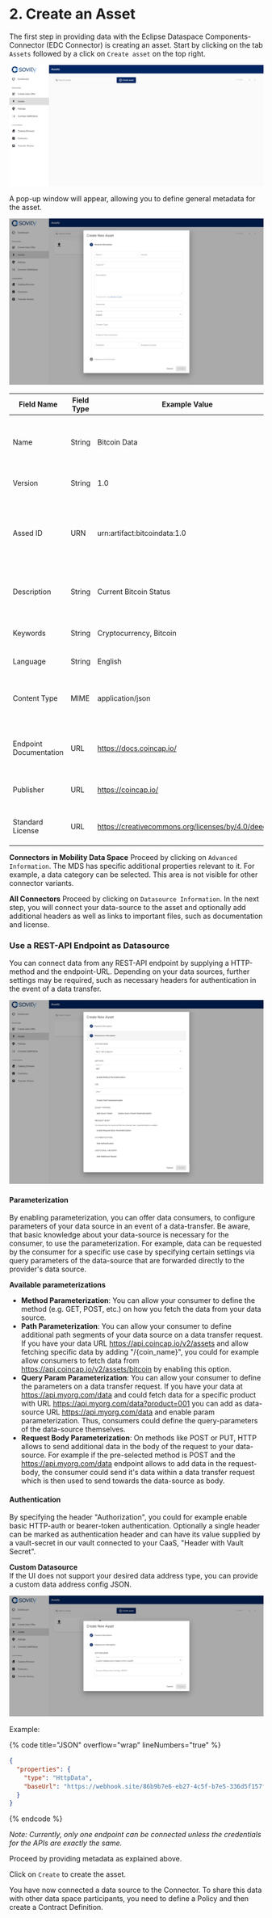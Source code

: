 # 2. Create an Asset

The first step in providing data with the Eclipse Dataspace Components-Connector (EDC Connector) is creating an asset. Start by clicking on the tab ```Assets``` followed by a click on ```Create asset``` on the top right.

![Create Asset](/docs/images/edc-ui-create-asset.png)

A pop-up window will appear, allowing you to define general metadata for the asset.

![Create Asset Dialog](/docs/images/edc-ui-create-asset-dialog.png)

| Field Name          | Field Type | Example Value                                    | Description |
|---------------------|------------|--------------------------------------------------|-------------|
| Name                | String     | Bitcoin Data                                     | This name will also be the name of the data offering displayed in the catalog. |
| Version             | String     | 1.0                                              | Information on the version of the data |
| Assed ID            | URN        | urn:artifact:bitcoindata:1.0                     | ID will automatically be generated and will follow a URL-format and be prefixed by urn:artifact: |
| Description         | String     | Current Bitcoin Status                           | Provide a more detailed description of the asset content. |
| Keywords            | String     | Cryptocurrency, Bitcoin                          | Keywords make the data offer easier to find. |
| Language            | String     | English                                          | Language of the content |
| Content Type        | MIME       | application/json                                 | Describes the content type of the data as a MIME type, see [MIME Types](https://developer.mozilla.org/en-US/docs/Web/HTTP/Basics_of_HTTP/MIME_types/Common_types) |
| Endpoint Documentation | URL    | https://docs.coincap.io/                         | Link to the technical documentation about the data to be received. |
| Publisher           | URL        | https://coincap.io/                              | URL of the original publisher of the data. |
| Standard License    | URL        | https://creativecommons.org/licenses/by/4.0/deed.en | Link to the license under which the data are offered |

**Connectors in Mobility Data Space**
Proceed by clicking on ```Advanced Information```.
The MDS has specific additional properties relevant to it. For example, a data category can be selected.
This area is not visible for other connector variants.

**All Connectors**
Proceed by clicking on ```Datasource Information```. In the next step, you will connect your data-source to the asset and optionally add additional headers as well as links to important files, such as documentation and license.

### Use a REST-API Endpoint as Datasource
You can connect data from any REST-API endpoint by supplying a HTTP-method and the endpoint-URL. Depending on your data sources, further settings may be required, such as necessary headers for authentication in the event of a data transfer.

![Asset Datasource Information](/docs/images/edc-ui-create-asset-datasource.png)

#### Parameterization
By enabling parameterization, you can offer data consumers, to configure parameters of your data source in an event of a data-transfer. Be aware, that basic knowledge about your data-source is necessary for the consumer, to use the parameterization. For example, data can be requested by the consumer for a specific use case by specifying certain settings via query parameters of the data-source that are forwarded directly to the provider's data source.

**Available parameterizations**
- **Method Parameterization**: You can allow your consumer to define the method (e.g. GET, POST, etc.) on how you fetch the data from your data source.
- **Path Parameterization**: You can allow your consumer to define additional path segments of your data source on a data transfer request. If you have your data URL https://api.coincap.io/v2/assets and allow fetching specific data by adding "/{coin_name}", you could for example allow consumers to fetch data from https://api.coincap.io/v2/assets/bitcoin by enabling this option.
- **Query Param Parameterization**: You can allow your consumer to define the parameters on a data transfer request. If you have your data at https://api.myorg.com/data and could fetch data for a specific product with URL https://api.myorg.com/data?product=001 you can add as data-source URL https://api.myorg.com/data and enable param parameterization. Thus, consumers could define the query-parameters of the data-source themselves. 
- **Request Body Parameterization**: On methods like POST or PUT, HTTP allows to send additional data in the body of the request to your data-source. For example if the pre-selected method is POST and the https://api.myorg.com/data endpoint allows to add data in the request-body, the consumer could send it's data within a data transfer request which is then used to send towards the data-source as body.

#### Authentication
By specifying the header "Authorization", you could for example enable basic HTTP-auth or bearer-token authentication. Optionally a single header can be marked as authentication header and can have its value supplied by a vault-secret in our vault connected to your CaaS, "Header with Vault Secret". 

**Custom Datasource**  
If the UI does not support your desired data address type, you can provide a custom data address config JSON.

![Asset with Custom Datasource](/docs/images/edc-ui-create-asset-datasource-custom.png)

Example:

{% code title="JSON" overflow="wrap" lineNumbers="true" %}
```json
{
  "properties": {
    "type": "HttpData",
    "baseUrl": "https://webhook.site/86b9b7e6-eb27-4c5f-b7e5-336d5f157f15"
  }
}
```
{% endcode %}

*Note: Currently, only one endpoint can be connected unless the credentials for the APIs are exactly the same.*

Proceed by providing metadata as explained above.

Click on ```Create``` to create the asset.

You have now connected a data source to the Connector. To share this data with other data space participants, you need to define a Policy and then create a Contract Definition.
